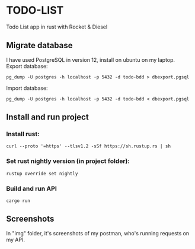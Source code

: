 # TODO-LIST
Todo List app in rust with Rocket &amp; Diesel

## Migrate database
I have used PostgreSQL in version 12, install on ubuntu on my laptop.  
Export database:
```shell
pg_dump -U postgres -h localhost -p 5432 -d todo-bdd > dbexport.pgsql
```

Import database:
```shell
pg_dump -U postgres -h localhost -p 5432 -d todo-bdd < dbexport.pgsql
```

## Install and run project

### Install rust:
```shell
curl --proto '=https' --tlsv1.2 -sSf https://sh.rustup.rs | sh
```

### Set rust nightly version (in project folder):
```shell
rustup override set nightly
```


### Build and run API
```shell
cargo run
```

## Screenshots
In "img" folder, it's screenshots of my postman, who's running requests on my API.
